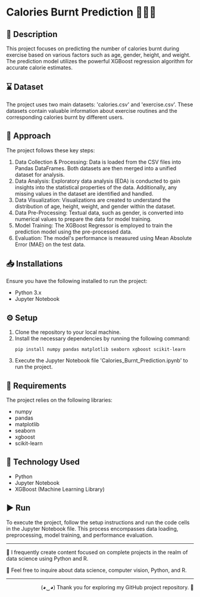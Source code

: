 # Calories Burnt Prediction 🏃‍♂️🔥

## 📝 Description 
This project focuses on predicting the number of calories burnt during exercise based on various factors such as age, gender, height, and weight. The prediction model utilizes the powerful XGBoost regression algorithm for accurate calorie estimates.

## ⌛ Dataset 
The project uses two main datasets: 'calories.csv' and 'exercise.csv'. These datasets contain valuable information about exercise routines and the corresponding calories burnt by different users.

## 🎯 Approach 
The project follows these key steps:
1. Data Collection & Processing: Data is loaded from the CSV files into Pandas DataFrames. Both datasets are then merged into a unified dataset for analysis.
2. Data Analysis: Exploratory data analysis (EDA) is conducted to gain insights into the statistical properties of the data. Additionally, any missing values in the dataset are identified and handled.
3. Data Visualization: Visualizations are created to understand the distribution of age, height, weight, and gender within the dataset.
4. Data Pre-Processing: Textual data, such as gender, is converted into numerical values to prepare the data for model training.
5. Model Training: The XGBoost Regressor is employed to train the prediction model using the pre-processed data.
6. Evaluation: The model's performance is measured using Mean Absolute Error (MAE) on the test data.

## 📥 Installations 
Ensure you have the following installed to run the project:
- Python 3.x
- Jupyter Notebook

## ⚙️ Setup 
1. Clone the repository to your local machine.
2. Install the necessary dependencies by running the following command:
   ```
   pip install numpy pandas matplotlib seaborn xgboost scikit-learn
   ```
3. Execute the Jupyter Notebook file 'Calories_Burnt_Prediction.ipynb' to run the project.

## 🔧 Requirements 
The project relies on the following libraries:
- numpy
- pandas
- matplotlib
- seaborn
- xgboost
- scikit-learn

## 🚀 Technology Used 
- Python
- Jupyter Notebook
- XGBoost (Machine Learning Library)

## ▶️ Run 
To execute the project, follow the setup instructions and run the code cells in the Jupyter Notebook file. This process encompasses data loading, preprocessing, model training, and performance evaluation.

---

📝 I frequently create content focused on complete projects in the realm of data science using Python and R.

💬 Feel free to inquire about data science, computer vision, Python, and R.

---

<p align="Right">(◕‿◕) Thank you for exploring my GitHub project repository. 👋</p>
